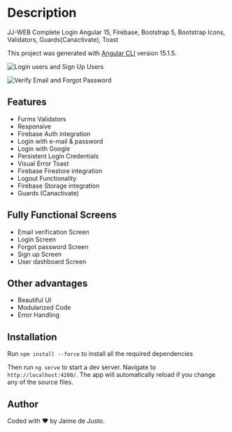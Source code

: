# Description

JJ-WEB Complete Login Angular 15, Firebase, Bootstrap 5, Bootstrap Icons, Validators, Guards(Canactivate), Toast

This project was generated with [Angular CLI](https://github.com/angular/angular-cli) version 15.1.5.

![Login users and Sign Up Users](https://firebasestorage.googleapis.com/v0/b/jjweb-02.appspot.com/o/uploads%2Flogin-register-github.png?alt=media&token=b5f7ba6d-60b7-40d5-88df-00d0073636e9)

![Verify Email and Forgot Password](https://firebasestorage.googleapis.com/v0/b/jjweb-02.appspot.com/o/uploads%2Femail-password-github.png?alt=media&token=b8449521-ee94-4d92-99db-32dd9d10a460)

## Features

* Furms Validators
* Responsive
* Firebase Auth integration
* Login with e-mail & password
* Login with Google
* Persistent Login Credentials
* Visual Error Toast
* Firebase Firestore integration
* Logout Functionality
* Firebase Storage integration
* Guards (Canactivate)

## Fully Functional Screens

* Email verification Screen
* Login Screen
* Forgot password Screen
* Sign up Screen
* User dashboard Screen

## Other advantages

* Beautiful UI
* Modularized Code
* Error Handling

## Installation

Run `npm install --force` to install all the required dependencies

Then run `ng serve` to start a dev server.
Navigate to `http://localhost:4200/`. The app will automatically reload if you change any of the source files.

## Author

Coded with ❤️ by Jaime de Justo.
